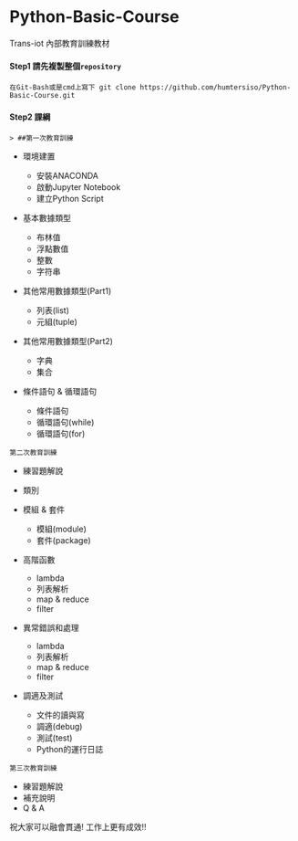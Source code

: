 # Python-Basic-Course
Trans-iot 內部教育訓練教材


#### Step1 請先複製整個`repository`
```
在Git-Bash或是cmd上寫下 git clone https://github.com/humtersiso/Python-Basic-Course.git
```

#### Step2 課綱

```
> ##第一次教育訓練
```


* 環境建置
  *  安裝ANACONDA
  *  啟動Jupyter Notebook
  *  建立Python Script
  
* 基本數據類型
  * 布林值
  * 浮點數值
  * 整數
  * 字符串

* 其他常用數據類型(Part1)
  * 列表(list)
  * 元組(tuple)
  
* 其他常用數據類型(Part2)
  * 字典
  * 集合
  
* 條件語句 & 循環語句
  * 條件語句
  * 循環語句(while)
  * 循環語句(for)

```
第二次教育訓練
```


* 練習題解說

* 類別

* 模組 & 套件
  * 模組(module)
  * 套件(package)

* 高階函數
  * lambda
  *	列表解析
  *	map & reduce
  *	filter
  
* 異常錯誤和處理
  * lambda
  *	列表解析
  *	map & reduce
  *	filter

* 調適及測試
  *	文件的讀與寫
  *	調適(debug)
  *	測試(test)
  *	Python的運行日誌

```
第三次教育訓練
```


* 練習題解說
* 補充說明
* Q & A
  


祝大家可以融會貫通! 工作上更有成效!!
